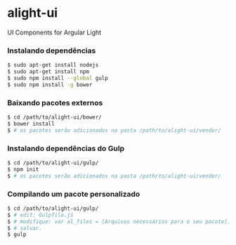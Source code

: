 # alight-ui
UI Components for Argular Light

### Instalando dependências

```sh
$ sudo apt-get install nodejs
$ sudo apt-get install npm
$ sudo npm install --global gulp
$ sudo npm install -g bower
```

### Baixando pacotes externos

```sh
$ cd /path/to/alight-ui/bower/
$ bower install
$ # os pacotes serão adicionados na pasta /path/to/alight-ui/vendor/
```

### Instalando dependências do Gulp

```sh
$ cd /path/to/alight-ui/gulp/
$ npm init
$ # os pacotes serão adicionados na pasta /path/to/alight-ui/vendor/
```

### Compilando um pacote personalizado
```sh
$ cd /path/to/alight-ui/gulp/
$ # edit: Gulpfile.js
$ # modifique: var al_files = [Arquivos necessários para o seu pacote];
$ # salvar.
$ gulp
```
